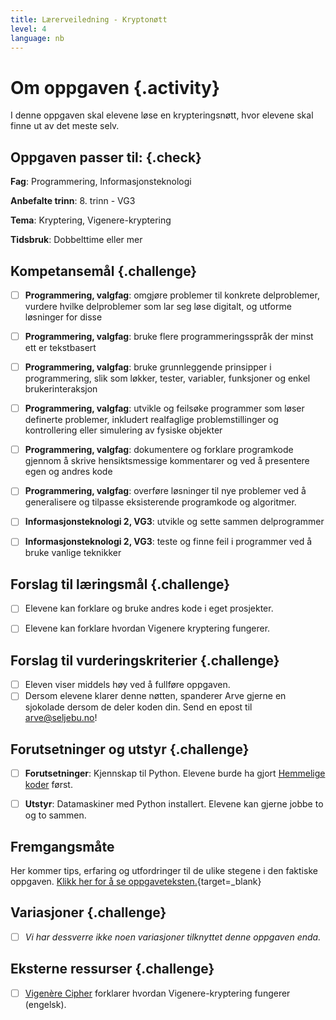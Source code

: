 ```yaml
---
title: Lærerveiledning - Kryptonøtt
level: 4
language: nb
---
```


# Om oppgaven {.activity}
I denne oppgaven skal elevene løse en krypteringsnøtt, hvor elevene skal finne ut av det meste selv.

## Oppgaven passer til: {.check}
 __Fag__: Programmering, Informasjonsteknologi

__Anbefalte trinn__: 8. trinn - VG3

__Tema__: Kryptering, Vigenere-kryptering

__Tidsbruk__: Dobbelttime eller mer


## Kompetansemål {.challenge}

- [ ]  __Programmering, valgfag__: omgjøre problemer til konkrete delproblemer, vurdere hvilke delproblemer som lar seg løse digitalt, og utforme løsninger for disse

- [ ]  __Programmering, valgfag__: bruke flere programmeringsspråk der minst ett er tekstbasert

- [ ]  __Programmering, valgfag__: bruke grunnleggende prinsipper i programmering, slik som løkker, tester, variabler, funksjoner og enkel brukerinteraksjon

- [ ]  __Programmering, valgfag__: utvikle og feilsøke programmer som løser definerte problemer, inkludert realfaglige problemstillinger og kontrollering eller simulering av fysiske objekter

- [ ]  __Programmering, valgfag__: dokumentere og forklare programkode gjennom å skrive hensiktsmessige kommentarer og ved å presentere egen og andres kode

- [ ]  __Programmering, valgfag__: overføre løsninger til nye problemer ved å generalisere og tilpasse eksisterende programkode og algoritmer.

- [ ]  __Informasjonsteknologi 2, VG3__: utvikle og sette sammen delprogrammer

- [ ]  __Informasjonsteknologi 2, VG3__: teste og finne feil i programmer ved å bruke vanlige teknikker

## Forslag til læringsmål {.challenge}
- [ ]  Elevene kan forklare og bruke andres kode i eget prosjekter.
- [ ]  Elevene kan forklare hvordan Vigenere kryptering fungerer.


## Forslag til vurderingskriterier {.challenge}
- [ ] Eleven viser middels høy ved å fullføre oppgaven.
- [ ] Dersom elevene klarer denne nøtten, spanderer Arve gjerne en sjokolade dersom de deler koden din. Send en epost til arve@seljebu.no!

## Forutsetninger og utstyr {.challenge}
- [ ]  __Forutsetninger__: Kjennskap til Python. Elevene burde ha gjort [Hemmelige koder](../hemmelige_koder/hemmelige_koder) først.
- [ ]  __Utstyr__:  Datamaskiner med Python installert. Elevene kan gjerne jobbe to og to sammen.


## Fremgangsmåte
Her kommer tips, erfaring og utfordringer til de ulike stegene i den faktiske oppgaven. [Klikk her for å se oppgaveteksten.](../kryptonott/kryptonott.html){target=_blank}

## Variasjoner {.challenge}
- [ ]  _Vi har dessverre ikke noen variasjoner tilknyttet denne oppgaven enda._

## Eksterne ressurser {.challenge}
- [ ] [Vigenère Cipher](https://www.youtube.com/watch?v=9zASwVoshiM) forklarer hvordan Vigenere-kryptering fungerer (engelsk).
